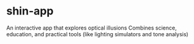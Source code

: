 # shin-app
An interactive app that explores  optical illusions Combines science, education, and practical tools (like lighting simulators and tone analysis)
